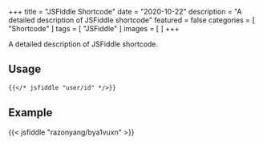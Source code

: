 +++
title = "JSFiddle Shortcode"
date = "2020-10-22"
description = "A detailed description of JSFiddle shortcode"
featured = false
categories = [
  "Shortcode"
]
tags = [
  "JSFiddle"
]
images = [
]
+++

A detailed description of JSFiddle shortcode.
<!--more-->

## Usage

```markdown
{{</* jsfiddle "user/id" */>}}
```

## Example

{{< jsfiddle "razonyang/bya1vuxn" >}}
